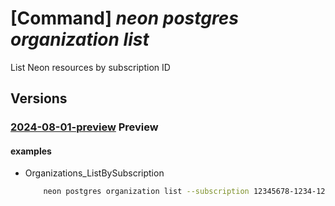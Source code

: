 # [Command] _neon postgres organization list_

List Neon resources by subscription ID

## Versions

### [2024-08-01-preview](/Resources/mgmt-plane/L3N1YnNjcmlwdGlvbnMve30vcHJvdmlkZXJzL25lb24ucG9zdGdyZXMvb3JnYW5pemF0aW9ucw==/2024-08-01-preview.xml) **Preview**

<!-- mgmt-plane /subscriptions/{}/providers/neon.postgres/organizations 2024-08-01-preview -->
<!-- mgmt-plane /subscriptions/{}/resourcegroups/{}/providers/neon.postgres/organizations 2024-08-01-preview -->

#### examples

- Organizations_ListBySubscription
    ```bash
        neon postgres organization list --subscription 12345678-1234-1234-1234-123456789abc --resource-group demoResourceGroup
    ```
